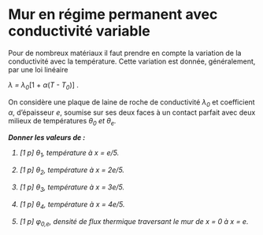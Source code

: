 # Mur en régime permanent avec conductivité variable

Pour de nombreux matériaux il faut prendre en compte la variation de la conductivité avec la température.
Cette variation est donnée, généralement, par une loi linéaire

<i>&lambda; = &lambda;<sub>0</sub></i>[1 + <i>&alpha;</i>(<i>T - T<sub>0</sub></i>)] </i>.

On considère une plaque de laine de roche de conductivité <i>&lambda;<sub>0</sub></i> et coefficient <i>&alpha;</i>, d’épaisseur <i>e</i>, soumise sur ses deux faces à un contact parfait avec deux milieux de températures <i>&theta;<sub>0</sub> et <i>&theta;<sub>e</sub>.
    
**Donner les valeurs de :**

1. [1 p] <i>&theta;<sub>1</sub></i>, température à <i>x = e/5</i>.

2. [1 p] <i>&theta;<sub>2</sub></i>, température à <i>x = 2e/5</i>.

3. [1 p] <i>&theta;<sub>3</sub></i>, température à <i>x = 3e/5</i>.

4. [1 p] <i>&theta;<sub>4</sub></i>, température à <i>x = 4e/5</i>.

5. [1 p] <i>&phi;<sub>0,e</sub></i>, densité de flux thermique traversant le mur de <i>x</i> = 0 à <i>x = e</i>.